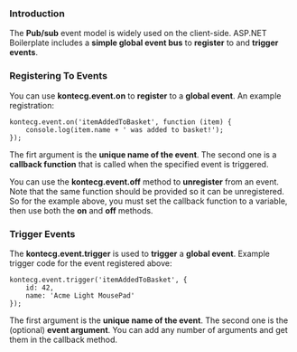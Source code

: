 ### Introduction

The **Pub/sub** event model is widely used on the client-side. ASP.NET
Boilerplate includes a **simple global event bus** to **register** to
and **trigger events**.

### Registering To Events

You can use **kontecg.event.on** to **register** to a **global event**. An
example registration:

    kontecg.event.on('itemAddedToBasket', function (item) {
        console.log(item.name + ' was added to basket!');
    });

The firt argument is the **unique name of the event**. The second one is a
**callback function** that is called when the specified event is
triggered.

You can use the **kontecg.event.off** method to **unregister** from an event.
Note that the same function should be provided so it can be unregistered.
So for the example above, you must set the callback function to a
variable, then use both the **on** and **off** methods.

### Trigger Events

The **kontecg.event.trigger** is used to **trigger** a **global event**. Example
trigger code for the event registered above:

    kontecg.event.trigger('itemAddedToBasket', {
        id: 42,
        name: 'Acme Light MousePad'
    });

The first argument is the **unique name of the event**. The second one is the
(optional) **event argument**. You can add any number of arguments and
get them in the callback method.
